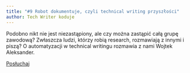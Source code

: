 ```yaml
---
title: "#9 Robot dokumentuje, czyli technical writing przyszłości"
author: Tech Writer koduje
---
```


Podobno nikt nie jest niezastąpiony, ale czy można zastąpić całą grupę zawodową? Zwłaszcza ludzi, którzy robią research, rozmawiają z innymi i piszą? O automatyzacji w technical writingu rozmawia z nami Wojtek Aleksander.

<a class="listenButton pixelButton" href="https://anchor.fm/docdeveloper/episodes/9-Robot-dokumentuje--czyli-technical-writing-przyszoci-e7p204/a-at2688" target="_blank" rel="noopener noreferrer">Posłuchaj</a>
